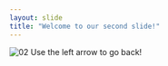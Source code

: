 ```yaml
---
layout: slide
title: "Welcome to our second slide!"
---
```

![02](https://i.imgur.com/YCnvRTV.png)
Use the left arrow to go back!
